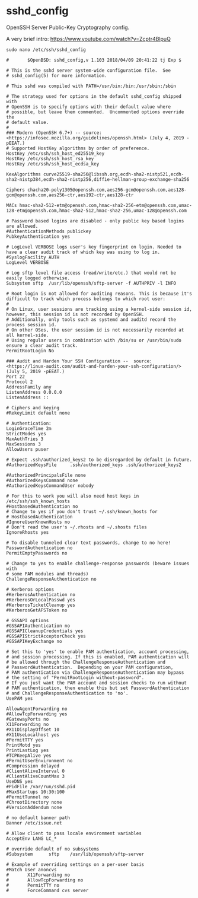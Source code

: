 # sshd_config
OpenSSH Server Public-Key Cryptography config.

A very brief intro:  https://www.youtube.com/watch?v=Zcptr4BlpuQ

    sudo nano /etc/ssh/sshd_config
    
    #       $OpenBSD: sshd_config,v 1.103 2018/04/09 20:41:22 tj Exp $

    # This is the sshd server system-wide configuration file.  See
    # sshd_config(5) for more information.

    # This sshd was compiled with PATH=/usr/bin:/bin:/usr/sbin:/sbin

    # The strategy used for options in the default sshd_config shipped with
    # OpenSSH is to specify options with their default value where
    # possible, but leave them commented.  Uncommented options override the
    # default value.
    #
    ### Modern (OpenSSH 6.7+) -- source: <https://infosec.mozilla.org/guidelines/openssh.html> (July 4, 2019 -pEEAT.)
    # Supported HostKey algorithms by order of preference.
    HostKey /etc/ssh/ssh_host_ed25519_key
    HostKey /etc/ssh/ssh_host_rsa_key
    HostKey /etc/ssh/ssh_host_ecdsa_key

    KexAlgorithms curve25519-sha256@libssh.org,ecdh-sha2-nistp521,ecdh-sha2-nistp384,ecdh-sha2-nistp256,diffie-hellman-group-exchange-sha256

    Ciphers chacha20-poly1305@openssh.com,aes256-gcm@openssh.com,aes128-gcm@openssh.com,aes256-ctr,aes192-ctr,aes128-ctr

    MACs hmac-sha2-512-etm@openssh.com,hmac-sha2-256-etm@openssh.com,umac-128-etm@openssh.com,hmac-sha2-512,hmac-sha2-256,umac-128@openssh.com

    # Password based logins are disabled - only public key based logins are allowed.
    #AuthenticationMethods publickey
    PubkeyAuthentication yes

    # LogLevel VERBOSE logs user's key fingerprint on login. Needed to have a clear audit track of which key was using to log in.
    #SyslogFacility AUTH
    LogLevel VERBOSE

    # Log sftp level file access (read/write/etc.) that would not be easily logged otherwise.
    Subsystem sftp  /usr/lib/openssh/sftp-server -f AUTHPRIV -l INFO

    # Root login is not allowed for auditing reasons. This is because it's difficult to track which process belongs to which root user:
    #
    # On Linux, user sessions are tracking using a kernel-side session id, however, this session id is not recorded by OpenSSH.
    # Additionally, only tools such as systemd and auditd record the process session id.
    # On other OSes, the user session id is not necessarily recorded at all kernel-side.
    # Using regular users in combination with /bin/su or /usr/bin/sudo ensure a clear audit track.
    PermitRootLogin No

    ### Audit and Harden Your SSH Configuration --  source: <https://linux-audit.com/audit-and-harden-your-ssh-configuration/> (July 5, 2019 -pEEAT.)
    Port 22
    Protocol 2
    AddressFamily any
    ListenAddress 0.0.0.0
    ListenAddress ::

    # Ciphers and keying
    #RekeyLimit default none

    # Authentication:
    LoginGraceTime 2m
    StrictModes yes
    MaxAuthTries 3
    MaxSessions 3
    AllowUsers puser

    # Expect .ssh/authorized_keys2 to be disregarded by default in future.
    #AuthorizedKeysFile     .ssh/authorized_keys .ssh/authorized_keys2

    #AuthorizedPrincipalsFile none
    #AuthorizedKeysCommand none
    #AuthorizedKeysCommandUser nobody

    # For this to work you will also need host keys in /etc/ssh/ssh_known_hosts
    #HostbasedAuthentication no
    # Change to yes if you don't trust ~/.ssh/known_hosts for
    # HostbasedAuthentication
    #IgnoreUserKnownHosts no
    # Don't read the user's ~/.rhosts and ~/.shosts files
    IgnoreRhosts yes

    # To disable tunneled clear text passwords, change to no here!
    PasswordAuthentication no
    PermitEmptyPasswords no

    # Change to yes to enable challenge-response passwords (beware issues with
    # some PAM modules and threads)
    ChallengeResponseAuthentication no

    # Kerberos options
    #KerberosAuthentication no
    #KerberosOrLocalPasswd yes
    #KerberosTicketCleanup yes
    #KerberosGetAFSToken no

    # GSSAPI options
    #GSSAPIAuthentication no
    #GSSAPICleanupCredentials yes
    #GSSAPIStrictAcceptorCheck yes
    #GSSAPIKeyExchange no

    # Set this to 'yes' to enable PAM authentication, account processing,
    # and session processing. If this is enabled, PAM authentication will
    # be allowed through the ChallengeResponseAuthentication and
    # PasswordAuthentication.  Depending on your PAM configuration,
    # PAM authentication via ChallengeResponseAuthentication may bypass
    # the setting of "PermitRootLogin without-password".
    # If you just want the PAM account and session checks to run without
    # PAM authentication, then enable this but set PasswordAuthentication
    # and ChallengeResponseAuthentication to 'no'.
    UsePAM yes

    AllowAgentForwarding no
    #AllowTcpForwarding yes
    #GatewayPorts no
    X11Forwarding no
    #X11DisplayOffset 10
    #X11UseLocalhost yes
    #PermitTTY yes
    PrintMotd yes
    PrintLastLog yes
    #TCPKeepAlive yes
    #PermitUserEnvironment no
    #Compression delayed
    #ClientAliveInterval 0
    #ClientAliveCountMax 3
    UseDNS yes
    #PidFile /var/run/sshd.pid
    #MaxStartups 10:30:100
    #PermitTunnel no
    #ChrootDirectory none
    #VersionAddendum none

    # no default banner path
    Banner /etc/issue.net

    # Allow client to pass locale environment variables
    AcceptEnv LANG LC_*

    # override default of no subsystems
    #Subsystem      sftp    /usr/lib/openssh/sftp-server

    # Example of overriding settings on a per-user basis
    #Match User anoncvs
    #       X11Forwarding no
    #       AllowTcpForwarding no
    #       PermitTTY no
    #       ForceCommand cvs server
